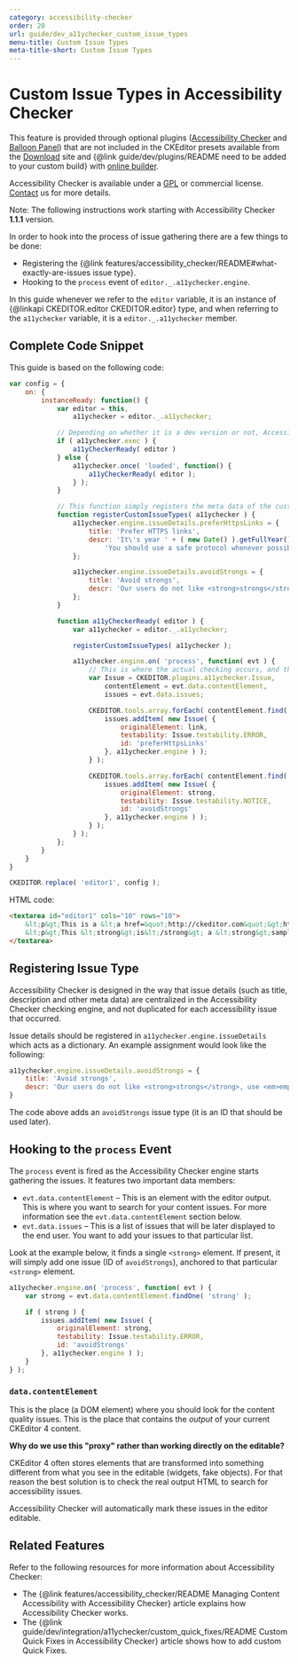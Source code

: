 ```yaml
---
category: accessibility-checker
order: 20
url: guide/dev_a11ychecker_custom_issue_types
menu-title: Custom Issue Types
meta-title-short: Custom Issue Types
---
```

<!--
Copyright (c) 2003-2020, CKSource - Frederico Knabben. All rights reserved.
For licensing, see LICENSE.md.
-->

# Custom Issue Types in Accessibility Checker

<info-box info="">
<p>
    This feature is provided through optional plugins (<a href="https://ckeditor.com/cke4/addon/a11ychecker">Accessibility Checker</a> and <a href="https://ckeditor.com/cke4/addon/balloonpanel">Balloon Panel</a>) that are not included in the CKEditor presets available from the <a href="https://ckeditor.com/ckeditor-4/download/">Download</a> site and {@link guide/dev/plugins/README need to be added to your custom build} with <a href="https://ckeditor.com/cke4/builder">online builder</a>.
</p>
<p>
    Accessibility Checker is available under a <a href="http://www.gnu.org/licenses/gpl.html">GPL</a> or commercial license. <a href="https://cksource.com/contact">Contact</a> us for more details.
</p>
</info-box>

Note: The following instructions work starting with Accessibility Checker **1.1.1** version.

In order to hook into the process of issue gathering there are a few things to be done:

* Registering the {@link features/accessibility_checker/README#what-exactly-are-issues issue type}.
* Hooking to the `process` event of `editor._.a11ychecker.engine`.

In this guide whenever we refer to the `editor` variable, it is an instance of {@linkapi CKEDITOR.editor CKEDITOR.editor} type, and when referring to the `a11ychecker` variable, it is a `editor._.a11ychecker` member.

## Complete Code Snippet

This guide is based on the following code:

```js
var config = {
    on: {
        instanceReady: function() {
            var editor = this,
                a11ychecker = editor._.a11ychecker;

            // Depending on whether it is a dev version or not, Accessibility Checker might not be available yet (#246).
            if ( a11ychecker.exec ) {
                a11yCheckerReady( editor )
            } else {
                a11ychecker.once( 'loaded', function() {
                    a11yCheckerReady( editor );
                } );
            }

            // This function simply registers the meta data of the custom Issues.
            function registerCustomIssueTypes( a11ychecker ) {
                a11ychecker.engine.issueDetails.preferHttpsLinks = {
                    title: 'Prefer HTTPS links',
                    descr: 'It\'s year ' + ( new Date() ).getFullYear() + ' already - our website uses HTTPS. ' +
                        'You should use a safe protocol whenever possible.'
                };

                a11ychecker.engine.issueDetails.avoidStrongs = {
                    title: 'Avoid strongs',
                    descr: 'Our users do not like <strong>strongs</strong>, use <em>emphasize</em> instead 😉'
                };
            }

            function a11yCheckerReady( editor ) {
                var a11ychecker = editor._.a11ychecker;

                registerCustomIssueTypes( a11ychecker );

                a11ychecker.engine.on( 'process', function( evt ) {
                    // This is where the actual checking occurs, and this is where you want to report custom issues.
                    var Issue = CKEDITOR.plugins.a11ychecker.Issue,
                        contentElement = evt.data.contentElement,
                        issues = evt.data.issues;

                    CKEDITOR.tools.array.forEach( contentElement.find( 'a[href^="http://ckeditor.com"]' ).toArray(), function( link ) {
                        issues.addItem( new Issue( {
                            originalElement: link,
                            testability: Issue.testability.ERROR,
                            id: 'preferHttpsLinks'
                        }, a11ychecker.engine ) );
                    } );

                    CKEDITOR.tools.array.forEach( contentElement.find( 'strong' ).toArray(), function( strong ) {
                        issues.addItem( new Issue( {
                            originalElement: strong,
                            testability: Issue.testability.NOTICE,
                            id: 'avoidStrongs'
                        }, a11ychecker.engine ) );
                    } );
                } );
            };
        }
    }
}

CKEDITOR.replace( 'editor1', config );
```

HTML code:

```html
<textarea id="editor1" cols="10" rows="10">
    &lt;p&gt;This is a &lt;a href=&quot;http://ckeditor.com&quot;&gt;http link&lt;/a&gt; that should be changed to a &lt;a href=&quot;https://ckeditor.com&quot;&gt;https link like this.&lt;/a&gt;&lt;/p&gt;
    &lt;p&gt;This &lt;strong&gt;is&lt;/strong&gt; a &lt;strong&gt;sample&lt;/strong&gt; &lt;em&gt;text&lt;/em&gt;.&lt;/p&gt;
</textarea>
```

## Registering Issue Type

Accessibility Checker is designed in the way that issue details (such as title, description and other meta data) are centralized in the Accessibility Checker checking engine, and not duplicated for each accessibility issue that occurred.

Issue details should be registered in `a11ychecker.engine.issueDetails` which acts as a dictionary. An example assignment would look like the following:

```js
a11ychecker.engine.issueDetails.avoidStrongs = {
    title: 'Avoid strongs',
    descr: 'Our users do not like <strong>strongs</strong>, use <em>emphasize</em> instead 😉'
}
```

The code above adds an `avoidStrongs` issue type (it is an ID that should be used later).

## Hooking to the `process` Event

The `process` event is fired as the Accessibility Checker engine starts gathering the issues. It features two important data members:

* `evt.data.contentElement` &ndash; This is an element with the editor output. This is where you want to search for your content issues. For more information see the `evt.data.contentElement` section below.
* `evt.data.issues` &ndash; This is a list of issues that will be later displayed to the end user. You want to add your issues to that particular list.

Look at the example below, it finds a single `<strong>` element. If present, it will simply add one issue (ID of `avoidStrongs`), anchored to that particular `<strong>` element.

```js
a11ychecker.engine.on( 'process', function( evt ) {
    var strong = evt.data.contentElement.findOne( 'strong' );

    if ( strong ) {
        issues.addItem( new Issue( {
            originalElement: strong,
            testability: Issue.testability.ERROR,
            id: 'avoidStrongs'
        }, a11ychecker.engine ) );
    }
} );
```

### `data.contentElement`

This is the place (a DOM element) where you should look for the content quality issues. This is the place that contains the _output_ of your current CKEditor 4 content.

**Why do we use this "proxy" rather than working directly on the editable?**

CKEditor 4 often stores elements that are transformed into something different from what you see in the editable (widgets, fake objects). For that reason the best solution is to check the real output HTML to search for accessibility issues.

Accessibility Checker will automatically mark these issues in the editor editable.

## Related Features

Refer to the following resources for more information about Accessibility Checker:

* The {@link features/accessibility_checker/README Managing Content Accessibility with Accessibility Checker} article explains how Accessibility Checker works.
* The {@link guide/dev/integration/a11ychecker/custom_quick_fixes/README Custom Quick Fixes in Accessibility Checker} article shows how to add custom Quick Fixes.
